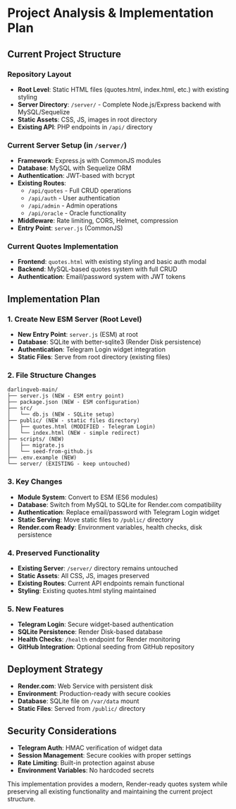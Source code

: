 # Project Analysis & Implementation Plan

## Current Project Structure

### Repository Layout
- **Root Level**: Static HTML files (quotes.html, index.html, etc.) with existing styling
- **Server Directory**: `/server/` - Complete Node.js/Express backend with MySQL/Sequelize
- **Static Assets**: CSS, JS, images in root directory
- **Existing API**: PHP endpoints in `/api/` directory

### Current Server Setup (in `/server/`)
- **Framework**: Express.js with CommonJS modules
- **Database**: MySQL with Sequelize ORM
- **Authentication**: JWT-based with bcrypt
- **Existing Routes**: 
  - `/api/quotes` - Full CRUD operations
  - `/api/auth` - User authentication
  - `/api/admin` - Admin operations
  - `/api/oracle` - Oracle functionality
- **Middleware**: Rate limiting, CORS, Helmet, compression
- **Entry Point**: `server.js` (CommonJS)

### Current Quotes Implementation
- **Frontend**: `quotes.html` with existing styling and basic auth modal
- **Backend**: MySQL-based quotes system with full CRUD
- **Authentication**: Email/password system with JWT tokens

## Implementation Plan

### 1. Create New ESM Server (Root Level)
- **New Entry Point**: `server.js` (ESM) at root
- **Database**: SQLite with better-sqlite3 (Render Disk persistence)
- **Authentication**: Telegram Login widget integration
- **Static Files**: Serve from root directory (existing files)

### 2. File Structure Changes
```
darlingveb-main/
├── server.js (NEW - ESM entry point)
├── package.json (NEW - ESM configuration)
├── src/
│   └── db.js (NEW - SQLite setup)
├── public/ (NEW - static files directory)
│   ├── quotes.html (MODIFIED - Telegram Login)
│   └── index.html (NEW - simple redirect)
├── scripts/ (NEW)
│   ├── migrate.js
│   └── seed-from-github.js
├── .env.example (NEW)
└── server/ (EXISTING - keep untouched)
```

### 3. Key Changes
- **Module System**: Convert to ESM (ES6 modules)
- **Database**: Switch from MySQL to SQLite for Render.com compatibility
- **Authentication**: Replace email/password with Telegram Login widget
- **Static Serving**: Move static files to `/public/` directory
- **Render.com Ready**: Environment variables, health checks, disk persistence

### 4. Preserved Functionality
- **Existing Server**: `/server/` directory remains untouched
- **Static Assets**: All CSS, JS, images preserved
- **Existing Routes**: Current API endpoints remain functional
- **Styling**: Existing quotes.html styling maintained

### 5. New Features
- **Telegram Login**: Secure widget-based authentication
- **SQLite Persistence**: Render Disk-based database
- **Health Checks**: `/health` endpoint for Render monitoring
- **GitHub Integration**: Optional seeding from GitHub repository

## Deployment Strategy
- **Render.com**: Web Service with persistent disk
- **Environment**: Production-ready with secure cookies
- **Database**: SQLite file on `/var/data` mount
- **Static Files**: Served from `/public/` directory

## Security Considerations
- **Telegram Auth**: HMAC verification of widget data
- **Session Management**: Secure cookies with proper settings
- **Rate Limiting**: Built-in protection against abuse
- **Environment Variables**: No hardcoded secrets

This implementation provides a modern, Render-ready quotes system while preserving all existing functionality and maintaining the current project structure. 